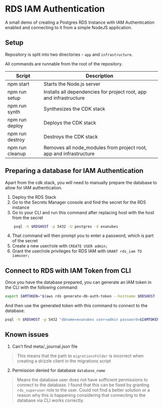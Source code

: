 # RDS IAM Authentication

A small demo of creating a Postgres RDS Instance with IAM Authentication enabled and connecting to it from
a simple NodeJS application.

## Setup

Repository is split into two directories - `app` and `infrastructure`.

All commands are runnable from the root of the repository.

| Script           | Description                                                        |
|------------------|--------------------------------------------------------------------|
| npm start        | Starts the Node.js server                                          |
| npm run setup    | Installs all dependencies for project root, app and infrastructure |
| npm run synth    | Synthesizes the CDK stack                                          |
| npm run deploy   | Deploys the CDK stack                                              |
| npm run destroy  | Destroys the CDK stack                                             |
| npm run cleanup  | Removes all node_modules from project root, app and infrastructure |


## Preparing a database for IAM Authentication

Apart from the cdk stack, you will need to manually prepare the database to allow for
IAM authentication.

1. Deploy the RDS Stack
2. Go to the Secrets Manager console and find the secret for the RDS instance
3. Go to your CLI and run this command after replacing host with the host from the secret 
```bash
    psql -h $RDSHOST -p 5432 -U postgres -d exanubes
```
4. That command will then prompt you to enter a password, which is part of the secret
5. Create a new user/role with `CREATE USER admin;`
6. Grant the user/role privileges for RDS IAM with `GRANT rds_iam TO iamuser;`

## Connect to RDS with IAM Token from CLI

Once you have the database prepared, you can generate an IAM token in the CLI with the following command:

```bash
export IAMTOKEN="$(aws rds generate-db-auth-token --hostname $RDSHOST --port 5432 --region eu-central-1 --username admin)"
```

And then use the generated token with this command to connect to the database:

```bash
psql -h $RDSHOST -p 5432 "dbname=exanubes user=admin password=$IAMTOKEN“
```

## Known issues

1. Can't find meta/_journal.json file

> This means that the path to `migrationsFolder` is incorrect when creating a drizzle client in the migrations script

2. Permission denied for database `database_name`

> Means the database user does not have sufficient permissions to connect to the database. I found that this can be fixed
> by granting `rds_superuser` role to the user. Could not find a better solution or a reason why this is happening considering
> that connecting to the database via CLI works correctly.